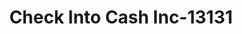 ---
f_zip-code: 71111
f_state-code: LA
title: Check Into Cash Inc-13131
f_phone: 318-549-2585
f_city-only: Bossier City
f_address: 3103 East Texas Street Bossier City
f_location-unique-id: '13131'
slug: check-into-cash-inc-13131
updated-on: '2024-05-30T13:46:58.046Z'
created-on: '2024-05-30T13:36:59.803Z'
published-on: '2024-05-30T13:54:32.469Z'
f_city-state: cms/city/bossier-city-la.md
f_company: cms/company/check-into-cash-inc.md
f_state: cms/state/louisiana.md
layout: '[payday-loan].html'
tags: payday-loan
---